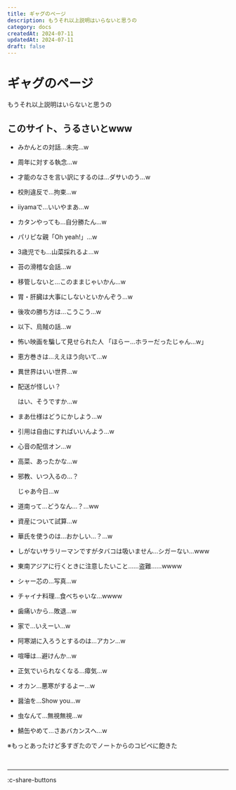 ```yaml
---
title: ギャグのページ
description: もうそれ以上説明はいらないと思うの
category: docs
createdAt: 2024-07-11
updatedAt: 2024-07-11
draft: false
---
```


# ギャグのページ
もうそれ以上説明はいらないと思うの

## このサイト、うるさいとwww

- みかんとの対話…未完…w
- 周年に対する執念…w
- 才能のなさを言い訳にするのは…ダサいのう…w
- 校則違反で…拘束…w
- iiyamaで…いいやまあ…w
- カタンやっても…自分勝たん…w
- パリピな親「Oh yeah!」…w
- 3歳児でも…山菜採れるよ…w
- 苔の滑稽な会話…w
- 移管しないと…このままじゃいかん…w
- 胃・肝臓は大事にしないといかんぞう…w
- 後攻の勝ち方は…こうこう…w
- 以下、烏賊の話…w
- 怖い映画を騙して見せられた人
  「ほらー…ホラーだったじゃん…w」
- 恵方巻きは…ええほう向いて…w
- 異世界はいい世界…w
- 配送が怪しい？

  はい、そうですか…w
- まあ仕様はどうにかしよう…w
- 引用は自由にすればいいんよう…w
- 心音の配信オン…w
- 高菜、あったかな…w
- 邪教、いつ入るの…？

  じゃあ今日…w
- 道南って…どうなん…？…ww
- 資産について試算…w
- 華氏を使うのは…おかしい…？…w
- しがないサラリーマンですがタバコは吸いません…シガーない…www
- 東南アジアに行くときに注意したいこと……盗難……wwww
- シャー芯の…写真…w
- チャイナ料理…食べちゃいな…wwww
- 歯痛いから…敗退…w
- 家で…いえーい…w
- 阿寒湖に入ろうとするのは…アカン…w
- 喧嘩は…避けんか…w
- 正気でいられなくなる…瘴気…w
- オカン…悪寒がするよー…w
- 醤油を…Show you…w
- 虫なんて…無視無視…w
- 鯖缶やめて…さあバカンスへ…w

※もっとあったけど多すぎたのでノートからのコピペに飽きた

<br />

---
:c-share-buttons